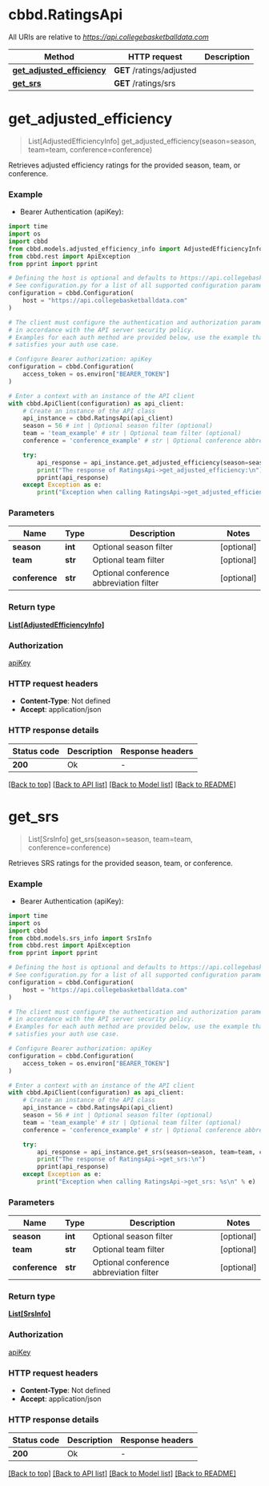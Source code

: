 # cbbd.RatingsApi

All URIs are relative to *https://api.collegebasketballdata.com*

Method | HTTP request | Description
------------- | ------------- | -------------
[**get_adjusted_efficiency**](RatingsApi.md#get_adjusted_efficiency) | **GET** /ratings/adjusted | 
[**get_srs**](RatingsApi.md#get_srs) | **GET** /ratings/srs | 


# **get_adjusted_efficiency**
> List[AdjustedEfficiencyInfo] get_adjusted_efficiency(season=season, team=team, conference=conference)



Retrieves adjusted efficiency ratings for the provided season, team, or conference.

### Example

* Bearer Authentication (apiKey):
```python
import time
import os
import cbbd
from cbbd.models.adjusted_efficiency_info import AdjustedEfficiencyInfo
from cbbd.rest import ApiException
from pprint import pprint

# Defining the host is optional and defaults to https://api.collegebasketballdata.com
# See configuration.py for a list of all supported configuration parameters.
configuration = cbbd.Configuration(
    host = "https://api.collegebasketballdata.com"
)

# The client must configure the authentication and authorization parameters
# in accordance with the API server security policy.
# Examples for each auth method are provided below, use the example that
# satisfies your auth use case.

# Configure Bearer authorization: apiKey
configuration = cbbd.Configuration(
    access_token = os.environ["BEARER_TOKEN"]
)

# Enter a context with an instance of the API client
with cbbd.ApiClient(configuration) as api_client:
    # Create an instance of the API class
    api_instance = cbbd.RatingsApi(api_client)
    season = 56 # int | Optional season filter (optional)
    team = 'team_example' # str | Optional team filter (optional)
    conference = 'conference_example' # str | Optional conference abbreviation filter (optional)

    try:
        api_response = api_instance.get_adjusted_efficiency(season=season, team=team, conference=conference)
        print("The response of RatingsApi->get_adjusted_efficiency:\n")
        pprint(api_response)
    except Exception as e:
        print("Exception when calling RatingsApi->get_adjusted_efficiency: %s\n" % e)
```



### Parameters

Name | Type | Description  | Notes
------------- | ------------- | ------------- | -------------
 **season** | **int**| Optional season filter | [optional] 
 **team** | **str**| Optional team filter | [optional] 
 **conference** | **str**| Optional conference abbreviation filter | [optional] 

### Return type

[**List[AdjustedEfficiencyInfo]**](AdjustedEfficiencyInfo.md)

### Authorization

[apiKey](../README.md#apiKey)

### HTTP request headers

 - **Content-Type**: Not defined
 - **Accept**: application/json

### HTTP response details
| Status code | Description | Response headers |
|-------------|-------------|------------------|
**200** | Ok |  -  |

[[Back to top]](#) [[Back to API list]](../README.md#documentation-for-api-endpoints) [[Back to Model list]](../README.md#documentation-for-models) [[Back to README]](../README.md)

# **get_srs**
> List[SrsInfo] get_srs(season=season, team=team, conference=conference)



Retrieves SRS ratings for the provided season, team, or conference.

### Example

* Bearer Authentication (apiKey):
```python
import time
import os
import cbbd
from cbbd.models.srs_info import SrsInfo
from cbbd.rest import ApiException
from pprint import pprint

# Defining the host is optional and defaults to https://api.collegebasketballdata.com
# See configuration.py for a list of all supported configuration parameters.
configuration = cbbd.Configuration(
    host = "https://api.collegebasketballdata.com"
)

# The client must configure the authentication and authorization parameters
# in accordance with the API server security policy.
# Examples for each auth method are provided below, use the example that
# satisfies your auth use case.

# Configure Bearer authorization: apiKey
configuration = cbbd.Configuration(
    access_token = os.environ["BEARER_TOKEN"]
)

# Enter a context with an instance of the API client
with cbbd.ApiClient(configuration) as api_client:
    # Create an instance of the API class
    api_instance = cbbd.RatingsApi(api_client)
    season = 56 # int | Optional season filter (optional)
    team = 'team_example' # str | Optional team filter (optional)
    conference = 'conference_example' # str | Optional conference abbreviation filter (optional)

    try:
        api_response = api_instance.get_srs(season=season, team=team, conference=conference)
        print("The response of RatingsApi->get_srs:\n")
        pprint(api_response)
    except Exception as e:
        print("Exception when calling RatingsApi->get_srs: %s\n" % e)
```



### Parameters

Name | Type | Description  | Notes
------------- | ------------- | ------------- | -------------
 **season** | **int**| Optional season filter | [optional] 
 **team** | **str**| Optional team filter | [optional] 
 **conference** | **str**| Optional conference abbreviation filter | [optional] 

### Return type

[**List[SrsInfo]**](SrsInfo.md)

### Authorization

[apiKey](../README.md#apiKey)

### HTTP request headers

 - **Content-Type**: Not defined
 - **Accept**: application/json

### HTTP response details
| Status code | Description | Response headers |
|-------------|-------------|------------------|
**200** | Ok |  -  |

[[Back to top]](#) [[Back to API list]](../README.md#documentation-for-api-endpoints) [[Back to Model list]](../README.md#documentation-for-models) [[Back to README]](../README.md)

